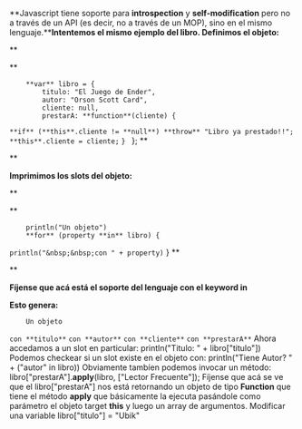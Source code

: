 **Javascript tiene soporte para **introspection** y **self-modification** pero no a través de un API (es decir, no a través de un MOP), sino en el mismo lenguaje.****Intentemos el mismo ejemplo del libro. Definimos el objeto:**

**

**




        **var** libro = { 
            titulo: "El Juego de Ender",
            autor: "Orson Scott Card",  
            cliente: null,
            prestarA: **function**(cliente) {
 `**if** (**this**.cliente != **null**) **throw** "Libro ya prestado!!";`
 `**this**.cliente = cliente;`
 `} `
        };
**

**

**Imprimimos los slots del objeto:**

**

**




        

        println("Un objeto")
        **for** (property **in** libro) {
 `println("&nbsp;&nbsp;con " + property)`
        }
**

**

**Fíjense que acá está el soporte del lenguaje con el keyword in**

**Esto genera:**





        Un objeto
 `con **titulo**`
 `con **autor**`
 `con **cliente**`
 `con **prestarA**`
Ahora accedamos a un slot en particular:
        println("Titulo: " + libro["titulo"])
Podemos checkear si un slot existe en el objeto con:
        println("Tiene Autor? " + ("autor" in libro))
Obviamente tambíen podemos invocar un método:
        libro["prestarA"].**apply**(libro, ["Lector Frecuente"]);
Fíjense que acá se ve que el libro["prestarA"] nos está retornando un objeto de tipo **Function** que tiene el método **apply** que básicamente la ejecuta pasándole como parámetro el objeto target **this** y luego un array de argumentos.
Modificar una variable
        libro["titulo"] = "Ubik"